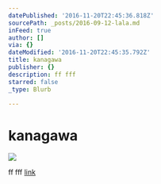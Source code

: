 ```yaml
---
datePublished: '2016-11-20T22:45:36.818Z'
sourcePath: _posts/2016-09-12-lala.md
inFeed: true
author: []
via: {}
dateModified: '2016-11-20T22:45:35.792Z'
title: kanagawa
publisher: {}
description: ff fff
starred: false
_type: Blurb

---
```

# kanagawa
![](https://the-grid-user-content.s3-us-west-2.amazonaws.com/a1bba9c5-0e15-46bd-820e-3cbe6592bbdf.jpg)

ff fff
[link][0]

[0]: https://meemoo.org/